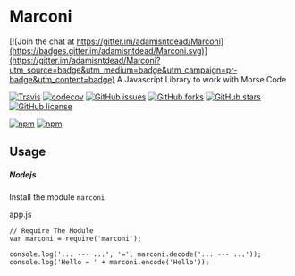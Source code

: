 # Marconi

[![Join the chat at https://gitter.im/adamisntdead/Marconi](https://badges.gitter.im/adamisntdead/Marconi.svg)](https://gitter.im/adamisntdead/Marconi?utm_source=badge&utm_medium=badge&utm_campaign=pr-badge&utm_content=badge)
A Javascript Library to work with Morse Code

[![Travis](https://img.shields.io/travis/adamisntdead/Marconi.svg?maxAge=2592000)](https://travis-ci.org/adamisntdead/Marconi)
[![codecov](https://codecov.io/gh/adamisntdead/Marconi/branch/master/graph/badge.svg)](https://codecov.io/gh/adamisntdead/Marconi)
[![GitHub issues](https://img.shields.io/github/issues/adamisntdead/Marconi.svg)](https://github.com/adamisntdead/Marconi/issues)
[![GitHub forks](https://img.shields.io/github/forks/adamisntdead/Marconi.svg)](https://github.com/adamisntdead/Marconi/network)
[![GitHub stars](https://img.shields.io/github/stars/adamisntdead/Marconi.svg)](https://github.com/adamisntdead/Marconi/stargazers)
[![GitHub license](https://img.shields.io/badge/license-MIT-blue.svg)](https://raw.githubusercontent.com/adamisntdead/Marconi/master/LICENSE)

[![npm](https://img.shields.io/npm/dt/marconi.svg?maxAge=2592000)](https://www.npmjs.com/package/Marconi)
[![npm](https://img.shields.io/npm/v/marconi.svg?maxAge=2592000)](https://www.npmjs.com/package/Marconi)

## Usage
##### Nodejs
Install the module `marconi`

app.js
```
// Require The Module
var marconi = require('marconi');

console.log('... --- ...', '=', marconi.decode('... --- ...'));
console.log('Hello = ' + marconi.encode('Hello'));
```
